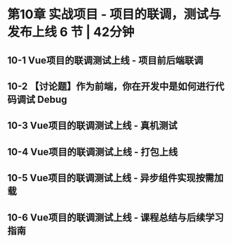 # 第10章 实战项目 - 项目的联调，测试与发布上线 6 节 | 42分钟
    
## 10-1 Vue项目的联调测试上线 - 项目前后端联调




## 10-2 【讨论题】作为前端，你在开发中是如何进行代码调试 Debug




## 10-3 Vue项目的联调测试上线 - 真机测试




## 10-4 Vue项目的联调测试上线 - 打包上线




## 10-5 Vue项目的联调测试上线 - 异步组件实现按需加载




## 10-6 Vue项目的联调测试上线 - 课程总结与后续学习指南




    
